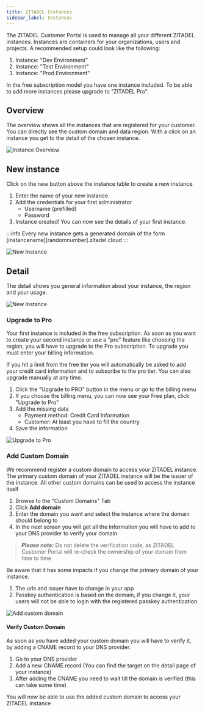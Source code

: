 ```yaml
---
title: ZITADEL Instances
sidebar_label: Instances
---
```


The ZITADEL Customer Portal is used to manage all your different ZITADEL instances.
Instances are containers for your organizations, users and projects.
A recommended setup could look like the following:
1. Instance: "Dev Environment"
2. Instance: "Test Environment"
3. Instance: "Prod Environment"

In the free subscription model you have one instance included.
To be able to add more instances please upgrade to "ZITADEL Pro".

## Overview

The overview shows all the instances that are registered for your customer.
You can directly see the custom domain and data region.
With a click on an instance you get to the detail of the chosen instance.


![Instance Overview](/img/manuals/portal/customer_portal_instance_overview.png)


## New instance

Click on the new button above the instance table to create a new instance.

1. Enter the name of your new instance
2. Add the credentials for your first administrator
   - Username (prefilled)
   - Password
3. Instance created! You can now see the details of your first instance.

:::info
Every new instance gets a generated domain of the form [instancename][randomnumber].zitadel.cloud
:::

![New Instance](/img/manuals/portal/customer_portal_new_instance.gif)

## Detail

The detail shows you general information about your instance, the region and your usage.

![New Instance](/img/manuals/portal/customer_portal_instance_detail.png)

### Upgrade to Pro

Your first instance is included in the free subscription.
As soon as you want to create your second instance or use a "pro" feature like choosing the region, you will have to upgrade to the Pro subscription.
To upgrade you must enter your billing information.

If you hit a limit from the free tier you will automatically be asked to add your credit card information and to subscribe to the pro tier.
You can also upgrade manually at any time.

1. Click the "Upgrade to PRO" button in the menu or go to the billing menu
2. If you choose the billing menu, you can now see your Free plan, click "Upgrade to Pro"
4. Add the missing data
   - Payment method: Credit Card Information
   - Customer: At least you have to fill the country
5. Save the information

![Upgrade to Pro](/img/manuals/portal/customer_portal_upgrade_tier.png)

### Add Custom Domain

We recommend register a custom domain to access your ZITADEL instance.
The primary custom domain of your ZITADEL instance will be the issuer of the instance. All other custom domains can be used to access the instance itself

1. Browse to the "Custom Domains" Tab
2. Click **Add domain**
3. Enter the domain you want and select the instance where the domain should belong to
4. In the next screen you will get all the information you will have to add to your DNS provider to verify your domain

> **_Please note:_** Do not delete the verification code, as ZITADEL Customer Portal will re-check the ownership of your domain from time to time

Be aware that it has some impacts if you change the primary domain of your instance.

1. The urls and issuer have to change in your app
2. Passkey authentication is based on the domain, if you change it, your users will not be able to login with the registered passkey authentication

![Add custom domain](/img/manuals/portal/customer_portal_add_domain.png)

#### Verify Custom Domain

As soon as you have added your custom domain you will have to verify it, by adding a CNAME record to your DNS provider.

1. Go to your DNS provider
2. Add a new CNAME record (You can find the target on the detail page of your instance)
3. After adding the CNAME you need to wait till the domain is verified (this can take some time)

You will now be able to use the added custom domain to access your ZITADEL instance
